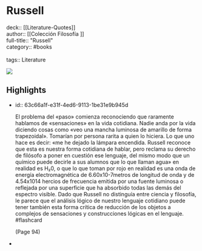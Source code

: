 # Russell

deck:: [[Literature-Quotes]]\
author:: [[Colección Filosofía ]]\
full-title:: "Russell"\
category:: #books\
\
tags:: Literature  

![](https://readwise-assets.s3.amazonaws.com/static/images/default-book-icon-2.dae1dc4d332b.png)
## Highlights
- id:: 63c66a1f-e31f-4ed6-9113-1be31e9b945d
  
  El problema del «paso» comienza reconociendo que raramente hablamos de «sensaciones» en la vida cotidiana. Nadie anda por la vida diciendo cosas como «veo una mancha luminosa de amarillo de forma trapezoidal». Tomarían por persona rarita a quien lo hiciera. Lo que uno hace es decir: «me he dejado la lámpara encendida.
     Russell reconoce que esta es nuestra forma cotidiana de hablar, pero reclama su derecho de filósofo a poner en cuestión ese lenguaje, del mismo modo que un químico puede decirle a sus alumnos que lo que llaman agua» en realidad es H₂0, o que lo que toman por rojo en realidad es una onda de energía electromagnética de 6.60x10-7metros de longitud de onda y de 4.54x1014 hercios de frecuencia emitida por una fuente luminosa o reflejada por una superficie que ha absorbido todas las demás del espectro visible. Dado que Russell no distinguía entre ciencia y filosofía, le parece que el análisis lógico de nuestro lenguaje cotidiano puede tener también esta forma crítica de reducción de los objetos a complejos de sensaciones y construcciones lógicas en el lenguaje. #flashcard 
  
  
     (Page 94)
-